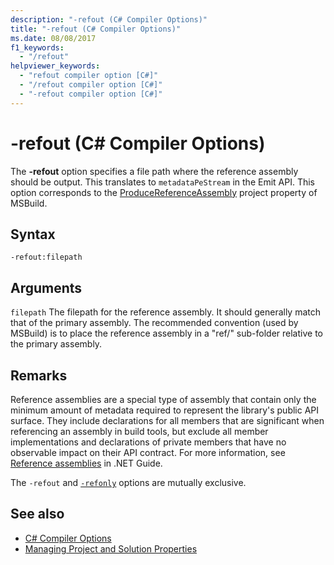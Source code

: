 ```yaml
---
description: "-refout (C# Compiler Options)"
title: "-refout (C# Compiler Options)"
ms.date: 08/08/2017
f1_keywords: 
  - "/refout"
helpviewer_keywords: 
  - "refout compiler option [C#]"
  - "/refout compiler option [C#]"
  - "-refout compiler option [C#]"
---
```


# -refout (C# Compiler Options)

The **-refout** option specifies a file path where the reference assembly should be output. This translates to `metadataPeStream` in the Emit API. This option corresponds to the [ProduceReferenceAssembly](/visualstudio/msbuild/common-msbuild-project-properties) project property of MSBuild.

## Syntax

```console
-refout:filepath
```

## Arguments

 `filepath`
The filepath for the reference assembly. It should generally match that of the primary assembly. The recommended convention (used by MSBuild) is to place the reference assembly in a "ref/" sub-folder relative to the primary assembly.

## Remarks

Reference assemblies are a special type of assembly that contain only the minimum amount of metadata required to represent the library's public API surface. They include declarations for all members that are significant when referencing an assembly in build tools, but exclude all member implementations and declarations of private members that have no observable impact on their API contract. For more information, see [Reference assemblies](../../../standard/assembly/reference-assemblies.md) in .NET Guide.

The `-refout` and [`-refonly`](refonly-compiler-option.md) options are mutually exclusive.

## See also

- [C# Compiler Options](./index.md)
- [Managing Project and Solution Properties](/visualstudio/ide/managing-project-and-solution-properties)

